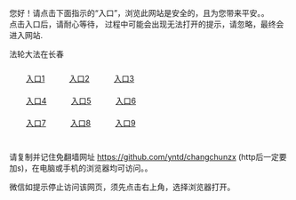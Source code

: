 您好！请点击下面指示的“入口”，浏览此网站是安全的，且为您带来平安。。 <br/>
点击入口后，请耐心等待， 过程中可能会出现无法打开的提示，请忽略，最终会进入网站. </br>

法轮大法在长春<br/>
<div style="padding:10px"><a style="margin:20px" target="_blank" href="https://d214fs1t4covqn.cloudfront.net/2Qpsp?xmytjvcg" id="ccLink1" rel="nofollow">入口1</a> <a target="_blank" style="margin:20px" href="https://d3v3a4h7rwevse.cloudfront.net/2Qpsp?ynhcw" id="ccLink2" rel="nofollow">入口2</a> <a style="margin:20px" target="_blank" href="https://d38x5eafybhtf4.cloudfront.net/2Qpsp?enfpn" id="ccLink3" rel="nofollow">入口3</a></div>

<div style="padding:10px" ><a style="margin:20px" target="_blank" href="https://d214fs1t4covqn.cloudfront.net/2Qpsp?xmytjvcg" id="ccLink4" rel="nofollow">入口4</a> <a style="margin:20px" href="https://d3v3a4h7rwevse.cloudfront.net/2Qpsp?ynhcw" target="_blank" id="ccLink5" rel="nofollow">入口5</a> <a style="margin:20px" href="https://d38x5eafybhtf4.cloudfront.net/2Qpsp?enfpn" target="_blank" id="ccLink6" rel="nofollow">入口6</a></div>

<div style="padding:10px"><a style="margin:20px" target="_blank" href="https://d214fs1t4covqn.cloudfront.net/2Qpsp?xmytjvcg" id="ccLink7" rel="nofollow">入口7</a> <a style="margin:20px" href="https://d3v3a4h7rwevse.cloudfront.net/2Qpsp?ynhcw" target="_blank" id="ccLink8" rel="nofollow">入口8</a> <a style="margin:20px" target="_blank" href="https://d38x5eafybhtf4.cloudfront.net/2Qpsp?enfpn" id="ccLink9" rel="nofollow">入口9</a></div>

<br/>



请复制并记住免翻墙网址 https://github.com/yntd/changchunzx (http后一定要加s)，在电脑或手机的浏览器均可访问。。<br/>

微信如提示停止访问该网页，须先点击右上角，选择浏览器打开。
